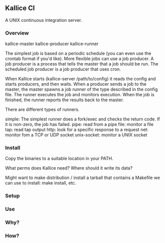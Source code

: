 ## Kallice CI 

A UNIX continuous integration server.

### Overview

kallice-master
kallice-producer
kallice-runner

The simplest job is based on a periodic schedule (you can even use the crontab
format if you'd like). More flexible jobs can use a job producer. A job producer
is a process that tells the master that a job should be run. The scheduled job
producer is a job producer that uses cron.

When Kallice starts (kallice-server /path/to/config) it reads the config and
starts producers, and then waits. When a producer sends a job to the master, the
master spawns a job runner of the type described in the config file.  The runner 
executes the job and monitors execution. When the job is finished, the runner
reports the results back to the master. 

There are different types of runners.

simple: The simplest runner does a fork/exec and checks the return code. If it
is non-zero, the job has failed.
pipe: read from a pipe
file: monitor a file
tap: read tap output
http: look for a specific response to a request
net: monitor fom a TCP or UDP socket
unix-socket: monitor a UNIX socket

### Install

Copy the binaries to a suitable location in your PATH.

What perms does Kallice need? Where should it write its data?

Might want to make distribution / install a tarball that contains a Makefile
we can use to install: make install, etc.

### Setup

### Use

### Why?

### How?
